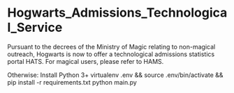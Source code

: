 # Hogwarts_Admissions_Technological_Service

Pursuant to the decrees of the Ministry of Magic relating to non-magical outreach, Hogwarts is now to offer a technological admissions statistics portal HATS.
For magical users, please refer to HAMS.

Otherwise:
Install Python 3+
virtualenv .env && source .env/bin/activate && pip install -r requirements.txt
python main.py

